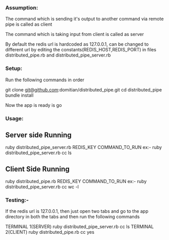 
### Assumption:
The command which is sending it's output to another command via remote pipe is called as client

The command which is taking input from client is called as server

By default the redis url is hardcoded as 127.0.0.1, can be changed to different url by editing the constants(REDIS_HOST,REDIS_PORT) in files distributed_pipe.rb and distributed_pipe_server.rb

### Setup:
Run the following commands in order

git clone git@github.com:domitian/distributed_pipe.git
cd distributed_pipe
bundle install 

Now the app is ready is go

### Usage:
## Server side Running

ruby distributed_pipe_server.rb REDIS_KEY COMMAND_TO_RUN
ex:- 
ruby distributed_pipe_server.rb cc ls

## Client Side Running

ruby distributed_pipe.rb REDIS_KEY COMMAND_TO_RUN
ex:-
ruby distributed_pipe_server.rb cc wc -l

### Testing:-

If the redis url is 127.0.0.1, then just open two tabs and go to the app directory in both the tabs and then run the following commands

TERMINAL 1(SERVER)
ruby distributed_pipe_server.rb cc ls
TERMINAL 2(CLIENT)
ruby distributed_pipe.rb cc yes
